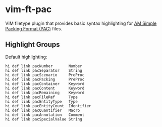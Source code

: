 # vim-ft-pac

VIM filetype plugin that provides basic syntax highlighting for [AM Simple Packing Format (PAC)](https://github.com/muellan/packing#file-format) files.


## Highlight Groups

Default highlighting:

```vim
hi def link pacNumber       Number
hi def link pacSeparator    String
hi def link pacScenario     PreProc
hi def link pacPacking      PreProc
hi def link pacContainer    Keyword
hi def link pacContent      Keyword
hi def link pacRemaining    Keyword
hi def link pacFileRef      Type
hi def link pacEntityType   Type 
hi def link pacEntityCount  Identifier 
hi def link pacQuantifier   Macro
hi def link pacAnnotation   Comment
hi def link pacSpecialValue String
```


